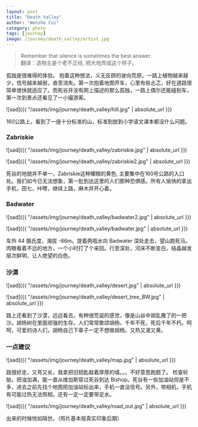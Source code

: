 ```yaml
---
layout: post
title: "Death Valley"
author: "Wenzhe Cui"
category: photo
tags: [journey]
image: /journey/death_valley/artist.jpg
---
```

> Remember that silence is sometimes the best answer.  
翻译：造物主是个老不正经, 把大地弄成这个样子。

孤独是很难得的体验。 抱着这种想法，义无反顾的驶向荒原。一路上植物越来越少，信号越来越弱，直至消失。第一次抱着地图开车，心里有些忐忑，好在道路很简单很快就适应了。而死谷并没有网上描述的那么孤独，一路上偶尔还能碰到车，第一次到景点还看见了一小撮游客。  

![sad]({{ "/assets/img/journey/death_valley/hill.jpg" | absolute_url }})  

160公路上，看到了一座十分标准的山，标准到放到小学语文课本都没什么问题。

### Zabriskie
![sad]({{ "/assets/img/journey/death_valley/zabriskie.jpg" | absolute_url }})  

![sad]({{ "/assets/img/journey/death_valley/zabriskie2.jpg" | absolute_url }})  

死谷的地貌并不单一，Zabriskie这种耀眼的黄色, 主要集中在160号公路的入口处。我们如今已无法想象，第一批到达这里的人们那种恐惧感。所有人愉快的拿出手机，田七，咔嚓，继续上路，麻木并开心着。  


### Badwater
![sad]({{ "/assets/img/journey/death_valley/badwater2.jpg" | absolute_url }})  

![sad]({{ "/assets/img/journey/death_valley/badwater.jpg" | absolute_url }})  

车外 44 摄氏度，海拔 -86m。提着两瓶水向 Badwater 深处走去，望山跑死马。肉眼看着不远的地方，一个小时打了个来回。行至深处，河床不断变白，结晶越发层次鲜明，让人绝望的白色。  

### 沙漠
![sad]({{ "/assets/img/journey/death_valley/desert.jpg" | absolute_url }})  

![sad]({{ "/assets/img/journey/death_valley/desert_tree_BW.jpg" | absolute_url }})  

路上还看到了沙漠，远远看去，有种很荒诞的感觉，像是山谷中胡乱撒了的一把沙。胡杨树在里面顽强的生存。人们常常歌颂胡杨，千年不死，死后千年不朽。呵呵，可爱的诗人们，胡杨自己下辈子一定不想做胡杨。又热又渴又黄。  

### 一点建议
![sad]({{ "/assets/img/journey/death_valley/map.jpg" | absolute_url }})  

路很好走，又弯又长，我拿把旧钥匙敲着厚厚的墙。。。不好意思跑题了。 检查轮胎，把油加满，能一直从维加斯穿过死谷到达 Bishop。死谷有一些加油站但是不多，进去之前先找个地图把加油站标出来，手机一直没信号。另外，带相机，手机有可能过热无法照相，还有一定一定要带足水。  

![sad]({{ "/assets/img/journey/death_valley/road_out.jpg" | absolute_url }})   

出来的时候恍如隔世。（照片基本按真实印象后期）












